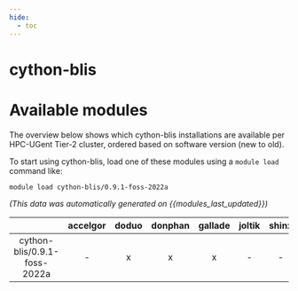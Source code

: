 ```yaml
---
hide:
  - toc
---
```


cython-blis
===========

# Available modules


The overview below shows which cython-blis installations are available per HPC-UGent Tier-2 cluster, ordered based on software version (new to old).

To start using cython-blis, load one of these modules using a `module load` command like:

```shell
module load cython-blis/0.9.1-foss-2022a
```

*(This data was automatically generated on {{modules_last_updated}})*  

| |accelgor|doduo|donphan|gallade|joltik|shinx|
| :---: | :---: | :---: | :---: | :---: | :---: | :---: |
|cython-blis/0.9.1-foss-2022a|-|x|x|x|-|-|
